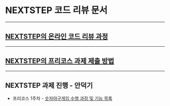 # NEXTSTEP 코드 리뷰 문서

---
## [NEXTSTEP의 온라인 코드 리뷰 과정](./codereview/README.md)

---
## [NEXTSTEP의 프리코스 과제 제출 방법](./precourse/README.md)

---
## NEXTSTEP 과제 진행 - 안덕기

- 프리코스 1주차 - [숫자야구게임 수행 과정 및 기능 목록](task/1-baseball.md) 
